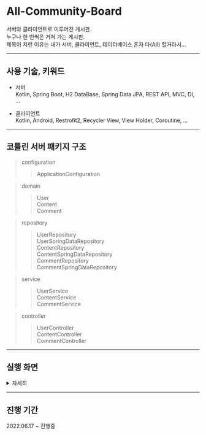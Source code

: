 # All-Community-Board
서버와 클라이언트로 이루어진 게시판.  
누구나 한 번씩은 거쳐 가는 게시판.  
제목이 저런 이유는 내가 서버, 클라이언트, 데이터베이스 혼자 다(All) 할거라서...

---

## 사용 기술, 키워드
+ 서버  
Kotlin, Spring Boot, H2 DataBase, Spring Data JPA, REST API, MVC, DI, ...

+ 클라이언트  
Kotlin, Android, Restrofit2, Recycler View, View Holder, Coroutine, ...

---

## 코틀린 서버 패키지 구조
> configuration
>> ApplicationConfiguration

> domain
>> User  
>> Content  
>> Comment  

> repository
>> UserRepository  
>> UserSpringDataRepository  
>> ContentRepository  
>> ContentSpringDataRepository  
>> CommentRepository  
>> CommentSpringDataRepository  

> service
>> UserService  
>> ContentService  
>> CommentService  

> controller
>> UserController  
>> ContentController  
>> CommentController  

---

## 실행 화면  
<details>
    <summary>자세히</summary>
    
![회원가입 1이동](https://user-images.githubusercontent.com/44915367/176996292-205c7716-a32d-45db-bafb-7614f52c61a5.gif)

</details>

---

## 진행 기간
2022.06.17 ~ 진행중
